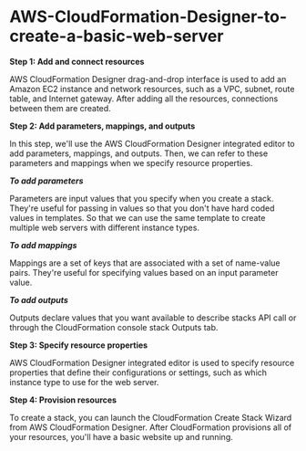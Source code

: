 # AWS-CloudFormation-Designer-to-create-a-basic-web-server


**Step 1: Add and connect resources**

AWS CloudFormation Designer drag-and-drop interface is used to add an Amazon EC2 instance and network resources, such as a VPC, subnet, route table, and Internet gateway. 
After adding all the resources, connections between them are created. 

**Step 2: Add parameters, mappings, and outputs**

In this step, we'll use the AWS CloudFormation Designer integrated editor to add parameters, mappings, and outputs. 
Then, we can refer to these parameters and mappings when we specify resource properties.

_**To add parameters**_

Parameters are input values that you specify when you create a stack. They're useful for passing in values so that you don't have hard coded values in templates. 
So that we can use the same template to create multiple web servers with different instance types.

_**To add mappings**_

Mappings are a set of keys that are associated with a set of name-value pairs. They're useful for specifying values based on an input parameter value.

_**To add outputs**_

Outputs declare values that you want available to describe stacks API call or through the CloudFormation console stack Outputs tab.

**Step 3: Specify resource properties**

AWS CloudFormation Designer integrated editor is used to specify resource properties that define their configurations or settings, such as which instance type to use for the web server. 

**Step 4: Provision resources**

To create a stack, you can launch the CloudFormation Create Stack Wizard from AWS CloudFormation Designer. After CloudFormation provisions all of your resources, you'll have a basic website up and running.

